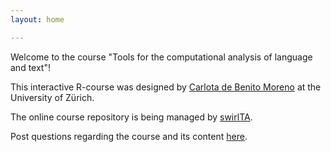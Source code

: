 ```yaml
---
layout: home

---
```



Welcome to the course "Tools for the computational analysis of language and text"!

This interactive R-course was designed by [Carlota de Benito Moreno](https://www.spur.uzh.ch/en/aboutus/Personen/staff/carlotadebenito.html) at the University of Zürich.

The online course repository is being managed by [swirlTA](https://github.com/swirlTA).

Post questions regarding the course and its content [here](https://github.com/swirlTA/toolsfortextanalysis/issues).